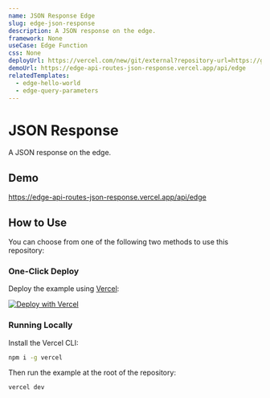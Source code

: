 ```yaml
---
name: JSON Response Edge
slug: edge-json-response
description: A JSON response on the edge.
framework: None
useCase: Edge Function
css: None
deployUrl: https://vercel.com/new/git/external?repository-url=https://github.com/khulnasoft/examples/tree/main/edge-functions/json-response&project-name=edge-json-response&repository-name=edge-json-response
demoUrl: https://edge-api-routes-json-response.vercel.app/api/edge
relatedTemplates:
  - edge-hello-world
  - edge-query-parameters
---
```


# JSON Response

A JSON response on the edge.

## Demo

https://edge-api-routes-json-response.vercel.app/api/edge

## How to Use

You can choose from one of the following two methods to use this repository:

### One-Click Deploy

Deploy the example using [Vercel](https://vercel.com?utm_source=github&utm_medium=readme&utm_campaign=vercel-examples):

[![Deploy with Vercel](https://vercel.com/button)](https://vercel.com/new/git/external?repository-url=https://github.com/khulnasoft/examples/tree/main/edge-functions/json-response&project-name=edge-json-response&repository-name=edge-json-response)

### Running Locally

Install the Vercel CLI:

```bash
npm i -g vercel
```

Then run the example at the root of the repository:

```bash
vercel dev
```

